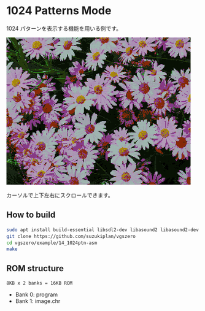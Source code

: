 # 1024 Patterns Mode

1024 パターンを表示する機能を用いる例です。

![preview.png](preview.png)

カーソルで上下左右にスクロールできます。

## How to build

```zsh
sudo apt install build-essential libsdl2-dev libasound2 libasound2-dev
git clone https://github.com/suzukiplan/vgszero
cd vgszero/example/14_1024ptn-asm
make
```

## ROM structure

```
8KB x 2 banks = 16KB ROM
```

- Bank 0: program
- Bank 1: image.chr
